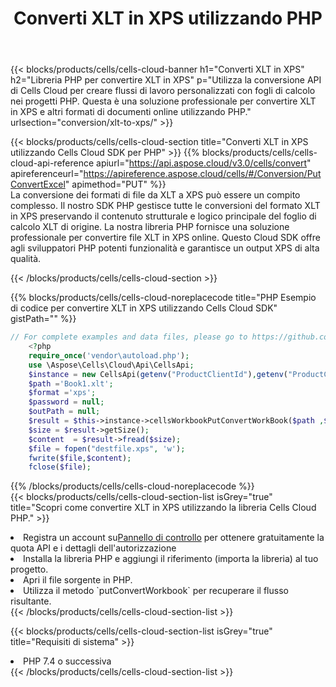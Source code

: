 ﻿---
title:  Converti XLT in XPS utilizzando PHP
description:  Utilizzando Aspose.Cells Cloud SDK per PHP per convertire un file in formato XLT in un file in formato XPS.
kwords: Excel, Convert XLT to XPS, REST, PHP
howto: How to convert XLT to XPS using Aspose.Cells Cloud PHP library.
---
{{< blocks/products/cells/cells-cloud-banner h1="Converti XLT in XPS" h2="Libreria PHP per convertire XLT in XPS" p="Utilizza la conversione API di Cells Cloud per creare flussi di lavoro personalizzati con fogli di calcolo nei progetti PHP. Questa è una soluzione professionale per convertire XLT in XPS e altri formati di documenti online utilizzando PHP." urlsection="conversion/xlt-to-xps/" >}}

{{< blocks/products/cells/cells-cloud-section title="Converti XLT in XPS utilizzando Cells Cloud SDK per PHP" >}}
{{% blocks/products/cells/cells-cloud-api-reference apiurl="https://api.aspose.cloud/v3.0/cells/convert" apireferenceurl="https://apireference.aspose.cloud/cells/#/Conversion/PutConvertExcel" apimethod="PUT" %}}
<br/>
La conversione dei formati di file da XLT a XPS può essere un compito complesso. Il nostro SDK PHP gestisce tutte le conversioni del formato XLT in XPS preservando il contenuto strutturale e logico principale del foglio di calcolo XLT di origine. La nostra libreria PHP fornisce una soluzione professionale per convertire file XLT in XPS online. Questo Cloud SDK offre agli sviluppatori PHP potenti funzionalità e garantisce un output XPS di alta qualità.

{{< /blocks/products/cells/cells-cloud-section >}}

{{% blocks/products/cells/cells-cloud-noreplacecode title="PHP Esempio di codice per convertire XLT in XPS utilizzando Cells Cloud SDK" gistPath="" %}}
 
```php
// For complete examples and data files, please go to https://github.com/aspose-cells-cloud/aspose-cells-cloud-php/
    <?php
    require_once('vendor\autoload.php');
    use \Aspose\Cells\Cloud\Api\CellsApi;
    $instance = new CellsApi(getenv("ProductClientId"),getenv("ProductClientSecret"));
    $path ='Book1.xlt';    
    $format ='xps';
    $password = null;
    $outPath = null;      
    $result = $this->instance->cellsWorkbookPutConvertWorkBook($path ,$format, $password,  $outPath);
    $size = $result->getSize();
    $content  = $result->fread($size);
    $file = fopen("destfile.xps", 'w');
    fwrite($file,$content);
    fclose($file);
```
 
{{% /blocks/products/cells/cells-cloud-noreplacecode %}}
<br/>
{{< blocks/products/cells/cells-cloud-section-list isGrey="true" title="Scopri come convertire XLT in XPS utilizzando la libreria Cells Cloud PHP." >}}
<li> Registra un account su<a href="https://dashboard.aspose.cloud/">Pannello di controllo</a> per ottenere gratuitamente la quota API e i dettagli dell'autorizzazione</li>
<li>Installa la libreria PHP e aggiungi il riferimento (importa la libreria) al tuo progetto.</li>
<li>Apri il file sorgente in PHP.</li>
<li>Utilizza il metodo `putConvertWorkbook` per recuperare il flusso risultante.</li>
{{< /blocks/products/cells/cells-cloud-section-list >}}

{{< blocks/products/cells/cells-cloud-section-list isGrey="true" title="Requisiti di sistema" >}}
<li>PHP 7.4 o successiva</li>
{{< /blocks/products/cells/cells-cloud-section-list >}}

